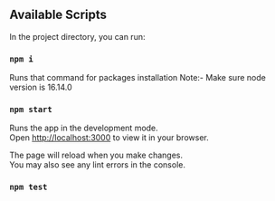 
## Available Scripts

In the project directory, you can run:

### `npm i`

Runs that command for packages installation 
Note:- Make sure node version is 16.14.0

### `npm start`

Runs the app in the development mode.\
Open [http://localhost:3000](http://localhost:3000) to view it in your browser.

The page will reload when you make changes.\
You may also see any lint errors in the console.

### `npm test`


